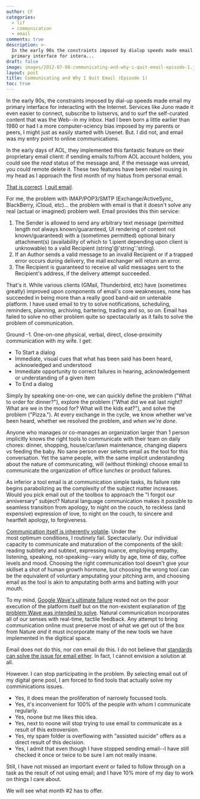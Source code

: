 ```yaml
---
author: CF
categories:
  - lïf
  - communication
  - email
comments: true
description: >-
  In the early 90s the constraints imposed by dialup speeds made email my
  primary interface for intera...
draft: false
image: images/2012-07-08-communicating-and-why-i-quit-email-episode-1.jpg
layout: post
title: Communicating and Why I Quit Email (Episode 1)
toc: true
---
```

    
In the early 90s, the constraints imposed by dial-up speeds made email my primary interface for interacting with the Internet. Services like Juno made it even easier to connect, subscribe to listservs, and to surf the self-curated content that was the Web--in my inbox. Had I been born a little earlier than 1980 or had I a more computer-sciency bias imposed by my parents or peers, I might just as easily started with Usenet. But. I did not, and email was my entry point to online communications.    
    
In the early days of AOL, they implemented this fantastic feature on their proprietary email client: if sending emails to/from AOL account holders, you could see the _read_ status of the message and, if the message was unread, you could remote delete it. These two features have been rebel rousing in my head as I approach the first month of my hiatus from personal email.    
    
[That is correct](http://www.theatlantic.com/business/archive/2011/12/the-case-for-banning-email-at-work/249252/). [I quit email](http://techcrunch.com/2011/07/06/i-wouldnt-say-ive-been-missing-it/).    
    
For me, the problem with IMAP/POP3/SMTP (Exchange/ActiveSync, BlackBerry, iCloud, etc)... the problem with email is that it doesn't solve any real (actual or imagined) problem well. Email provides this thin service:    
    
1. The Sender is allowed to send any arbitrary text message (permitted length not always known/guaranteed, UI rendering of content not known/guaranteed) with a (sometimes permitted) optional binary attachment(s) (availability of which to 1.ipient depending upon client is unknowable) to a valid Recipient (string'@'string'.'string).    
1. If an Author sends a valid message to an invalid Recipient or if a trapped error occurs during delivery, the mail exchanger will return an error.    
1. The Recipient is guaranteed to receive all valid messages sent to the Recipient's address, if the delivery attempt succeeded.    
    
That's it. While various clients (GMail, Thunderbird, etc) have (sometimes greatly) improved upon components of email's core weaknesses, none has succeeded in being more than a really good band-aid on untenable platform. I have used email to try to solve notifications, scheduling, reminders, planning, archiving, bartering, trading and so, so on. Email has failed to solve no other problem quite so spectacularly as it fails to solve the problem of communication.    
    
Ground -1. One-on-one physical, verbal, direct, close-proximity communication with my wife. I get:    
    
- To Start a dialog    
- Immediate, visual cues that what has been said has been heard, acknowledged and understood    
- Immediate opportunity to correct failures in hearing, acknowledgement or understanding of a given item    
- To End a dialog    
    
Simply by speaking one-on-one, we can quickly define the problem ("What to order for dinner?"), explore the problem ("What did we eat last night? What are we in the mood for? What will the kids eat?"), and solve the problem ("Pizza."). At every exchange in the cycle, we know whether we've been heard, whether we resolved the problem, and _when we're done_.    
    
Anyone who manages or co-manages an organization larger than 1 person implicitly knows the right tools to communicate with their team on daily chores: dinner, shopping, house/car/lawn maintenance, changing diapers vs feeding the baby. No sane person ever selects email as the tool for this conversation. Yet the same people, with the same implicit understanding about the nature of communicating, will (without thinking) choose email to communicate the organization of office lunches or product failures.    
    
As inferior a tool email is at communication simple tasks, its failure rate begins parabolizing as the complexity of the subject matter increases. Would you pick email out of the toolbox to approach the "I forgot our anniversary" subject? Natural language communication makes it possible to seamless transition from apology, to night on the couch, to reckless (and expensive) expression of love, to night on the couch, to sincere and heartfelt apology, to forgiveness.    
    
[Communication itself is inherently volatile](http://en.wikipedia.org/wiki/Double_bind). Under the most optimum conditions, I routinely fail. Spectacularly. Our individual capacity to communicate and maturation of the components of the skill: reading subtlety and subtext, expressing nuance, employing empathy, listening, speaking, not-speaking--vary wildly by age, time of day, coffee levels and mood. Choosing the right communication tool doesn't give your skillset a shot of human growth hormone, but choosing the wrong tool can be the equivalent of voluntary amputating your pitching arm, and choosing email as the tool is akin to amputating both arms and batting with your mouth.    
    
To my mind, [Google Wave's ultimate failure](http://punetech.com/the-rise-and-fall-of-google-wave/) rested not on the poor execution of the platform itself but on the non-existent explanation of [the problem Wave was intended to solve](http://danieltenner.com/posts/0012-google-wave.html). Natural communication incorporates all of our senses with real-time, tactile feedback. Any attempt to bring communication online must preserve most of what we get out of the box from Nature _and_ it must incorporate many of the new tools we have implemented in the digitical space.    
    
Email does not do this, nor _can_ email do this. I do not believe that [standards can solve the issue for email either](http://xkcd.com/927/). In fact, I cannot envision a solution at all.    
    
However. I can stop participating in the problem. By selecting email out of my digital gene pool, I am forced to find tools that actually solve my comminications issues.    
    
- Yes, it does mean the proliferation of narrowly focussed tools.    
- Yes, it's inconvenient for 100% of the people with whom I communicate regularly.    
- Yes, noone but me likes this idea.    
- Yes, next to noone will stop trying to use email to communicate as a result of this extroversion.    
- Yes, my spam folder is overflowing with "assisted suicide" offers as a direct result of this decision.    
- Yes, I admit that even though I have stopped sending email--I have still checked it once or twice to be sure I am not really insane.    
    
Still, I have not missed an important event or failed to follow through on a task as the result of not using email; and I have 10% more of my day to work on things I care about.    
    
We will see what month #2 has to offer.    
